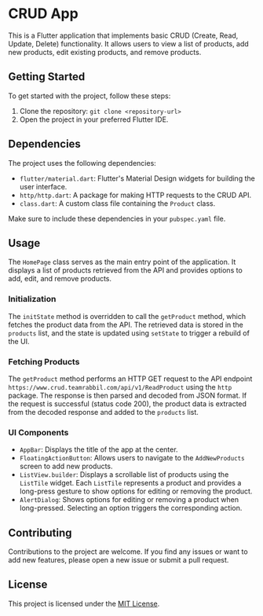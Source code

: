 # CRUD App

This is a Flutter application that implements basic CRUD (Create, Read, Update, Delete) functionality. It allows users to view a list of products, add new products, edit existing products, and remove products.

## Getting Started

To get started with the project, follow these steps:

1. Clone the repository: `git clone <repository-url>`
2. Open the project in your preferred Flutter IDE.

## Dependencies

The project uses the following dependencies:

- `flutter/material.dart`: Flutter's Material Design widgets for building the user interface.
- `http/http.dart`: A package for making HTTP requests to the CRUD API.
- `class.dart`: A custom class file containing the `Product` class.

Make sure to include these dependencies in your `pubspec.yaml` file.

## Usage

The `HomePage` class serves as the main entry point of the application. It displays a list of products retrieved from the API and provides options to add, edit, and remove products.

### Initialization

The `initState` method is overridden to call the `getProduct` method, which fetches the product data from the API. The retrieved data is stored in the `products` list, and the state is updated using `setState` to trigger a rebuild of the UI.

### Fetching Products

The `getProduct` method performs an HTTP GET request to the API endpoint `https://www.crud.teamrabbil.com/api/v1/ReadProduct` using the `http` package. The response is then parsed and decoded from JSON format. If the request is successful (status code 200), the product data is extracted from the decoded response and added to the `products` list.

### UI Components

- `AppBar`: Displays the title of the app at the center.
- `FloatingActionButton`: Allows users to navigate to the `AddNewProducts` screen to add new products.
- `ListView.builder`: Displays a scrollable list of products using the `ListTile` widget. Each `ListTile` represents a product and provides a long-press gesture to show options for editing or removing the product.
- `AlertDialog`: Shows options for editing or removing a product when long-pressed. Selecting an option triggers the corresponding action.

## Contributing

Contributions to the project are welcome. If you find any issues or want to add new features, please open a new issue or submit a pull request.

## License

This project is licensed under the [MIT License](LICENSE).
